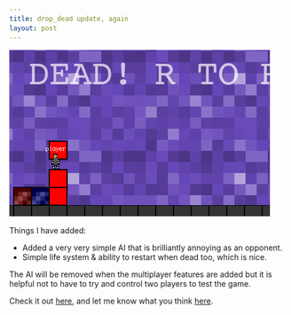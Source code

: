 ```yaml
---
title: drop_dead update, again
layout: post
---
```

[![drop_dead](/assets/img/ai.png)](/drop_dead/)

Things I have added:
* Added a very very simple AI that is brilliantly annoying as an opponent.
* Simple life system &amp; ability to restart when dead too, which is nice.

The AI will be removed when the multiplayer features are added but it is helpful not to
have to try and control two players to test the game.

Check it out [here](/drop_dead/), and let me know what you think
[here](https://twitter.com/austinbirch/).
